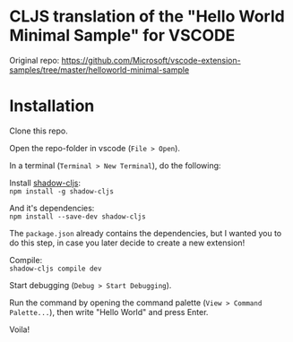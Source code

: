 # CLJS translation of the "Hello World Minimal Sample" for VSCODE
Original repo: https://github.com/Microsoft/vscode-extension-samples/tree/master/helloworld-minimal-sample

# Installation
Clone this repo.

Open the repo-folder in vscode (`File > Open`).

In a terminal (`Terminal > New Terminal`), do the following:

Install [shadow-cljs](https://shadow-cljs.github.io/docs/UsersGuide.html#_installation):\
`npm install -g shadow-cljs`

And it's dependencies:\
`npm install --save-dev shadow-cljs`

The `package.json` already contains the dependencies, but I wanted you to do this step, in case you later decide to create a new extension!

Compile:\
`shadow-cljs compile dev`

Start debugging (`Debug > Start Debugging`).

Run the command by opening the command palette (`View > Command Palette...`), then write "Hello World" and press Enter.

Voila!

